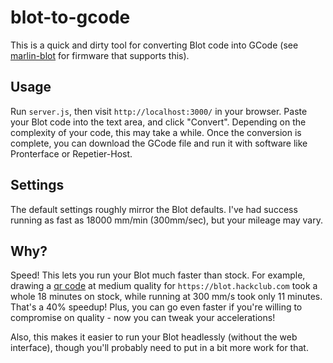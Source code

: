 # blot-to-gcode
This is a quick and dirty tool for converting Blot code into GCode (see [marlin-blot](https://github.com/rivques/Marlin-blot)
for firmware that supports this).

## Usage
Run `server.js`, then visit `http://localhost:3000/` in your browser.
Paste your Blot code into the text area, and click "Convert". Depending on the complexity of your code, this may take a while.
Once the conversion is complete, you can download the GCode file and run it with software like Pronterface or Repetier-Host.

## Settings
The default settings roughly mirror the Blot defaults. I've had success running as fast as 18000 mm/min (300mm/sec), but your mileage may vary.

## Why?
Speed! This lets you run your Blot much faster than stock. For example, drawing a [qr code](https://blot.hackclub.com/editor?src=https://raw.githubusercontent.com/hackclub/blot/main/art/QR-sam/index.js) at medium quality for `https://blot.hackclub.com` took a whole 18 minutes on stock, while running at 300 mm/s took only 11 minutes. That's a 40% speedup! Plus, you can go even faster if you're willing to compromise on quality - now you can tweak your accelerations!

Also, this makes it easier to run your Blot headlessly (without the web interface), though you'll probably need to put in a bit more work for that.